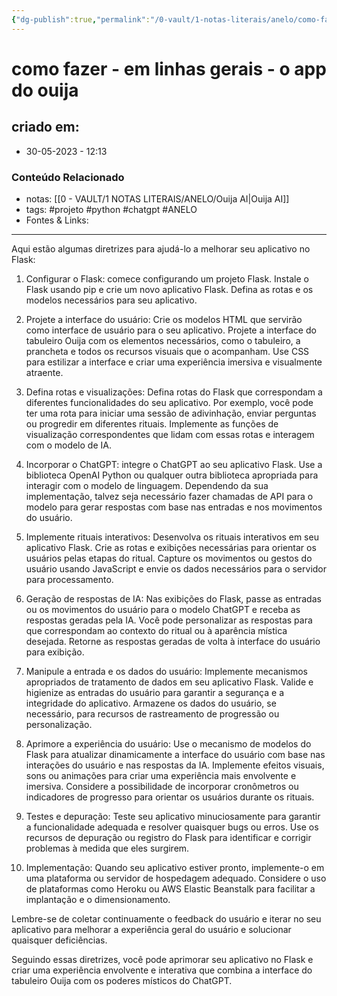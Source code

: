 ```yaml
---
{"dg-publish":true,"permalink":"/0-vault/1-notas-literais/anelo/como-fazer-em-linhas-gerais-o-app-do-ouija/","tags":["projeto","python","chatgpt","ANELO"],"dgHomeLink":true,"dgShowLocalGraph":true,"dgShowFileTree":true,"dgEnableSearch":true,"noteIcon":""}
---
```


# como fazer - em linhas gerais - o app do ouija

## criado em: 
-  30-05-2023 - 12:13

### Conteúdo Relacionado
- notas: [[0 - VAULT/1 NOTAS LITERAIS/ANELO/Ouija AI\|Ouija AI]]
- tags: #projeto #python #chatgpt #ANELO
- Fontes & Links: 

---

Aqui estão algumas diretrizes para ajudá-lo a melhorar seu aplicativo no Flask:

1. Configurar o Flask: comece configurando um projeto Flask. Instale o Flask usando pip e crie um novo aplicativo Flask. Defina as rotas e os modelos necessários para seu aplicativo.

2. Projete a interface do usuário: Crie os modelos HTML que servirão como interface de usuário para o seu aplicativo. Projete a interface do tabuleiro Ouija com os elementos necessários, como o tabuleiro, a prancheta e todos os recursos visuais que o acompanham. Use CSS para estilizar a interface e criar uma experiência imersiva e visualmente atraente.

3. Defina rotas e visualizações: Defina rotas do Flask que correspondam a diferentes funcionalidades do seu aplicativo. Por exemplo, você pode ter uma rota para iniciar uma sessão de adivinhação, enviar perguntas ou progredir em diferentes rituais. Implemente as funções de visualização correspondentes que lidam com essas rotas e interagem com o modelo de IA.

4. Incorporar o ChatGPT: integre o ChatGPT ao seu aplicativo Flask. Use a biblioteca OpenAI Python ou qualquer outra biblioteca apropriada para interagir com o modelo de linguagem. Dependendo da sua implementação, talvez seja necessário fazer chamadas de API para o modelo para gerar respostas com base nas entradas e nos movimentos do usuário.

5. Implemente rituais interativos: Desenvolva os rituais interativos em seu aplicativo Flask. Crie as rotas e exibições necessárias para orientar os usuários pelas etapas do ritual. Capture os movimentos ou gestos do usuário usando JavaScript e envie os dados necessários para o servidor para processamento.

6. Geração de respostas de IA: Nas exibições do Flask, passe as entradas ou os movimentos do usuário para o modelo ChatGPT e receba as respostas geradas pela IA. Você pode personalizar as respostas para que correspondam ao contexto do ritual ou à aparência mística desejada. Retorne as respostas geradas de volta à interface do usuário para exibição.

7. Manipule a entrada e os dados do usuário: Implemente mecanismos apropriados de tratamento de dados em seu aplicativo Flask. Valide e higienize as entradas do usuário para garantir a segurança e a integridade do aplicativo. Armazene os dados do usuário, se necessário, para recursos de rastreamento de progressão ou personalização.

8. Aprimore a experiência do usuário: Use o mecanismo de modelos do Flask para atualizar dinamicamente a interface do usuário com base nas interações do usuário e nas respostas da IA. Implemente efeitos visuais, sons ou animações para criar uma experiência mais envolvente e imersiva. Considere a possibilidade de incorporar cronômetros ou indicadores de progresso para orientar os usuários durante os rituais.

9. Testes e depuração: Teste seu aplicativo minuciosamente para garantir a funcionalidade adequada e resolver quaisquer bugs ou erros. Use os recursos de depuração ou registro do Flask para identificar e corrigir problemas à medida que eles surgirem.

10. Implementação: Quando seu aplicativo estiver pronto, implemente-o em uma plataforma ou servidor de hospedagem adequado. Considere o uso de plataformas como Heroku ou AWS Elastic Beanstalk para facilitar a implantação e o dimensionamento.

Lembre-se de coletar continuamente o feedback do usuário e iterar no seu aplicativo para melhorar a experiência geral do usuário e solucionar quaisquer deficiências.

Seguindo essas diretrizes, você pode aprimorar seu aplicativo no Flask e criar uma experiência envolvente e interativa que combina a interface do tabuleiro Ouija com os poderes místicos do ChatGPT.
